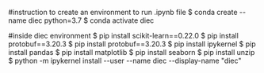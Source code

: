 #instruction to create an environment to run .ipynb file
$ conda create --name diec python=3.7
$ conda activate diec

#inside diec environment
$ pip install scikit-learn==0.22.0
$ pip install protobuf==3.20.3
$ pip install protobuf==3.20.3
$ pip install ipykernel
$ pip install pandas
$ pip install matplotlib
$ pip install seaborn
$ pip install unzip
$ python -m ipykernel install --user --name diec --display-name "diec"
